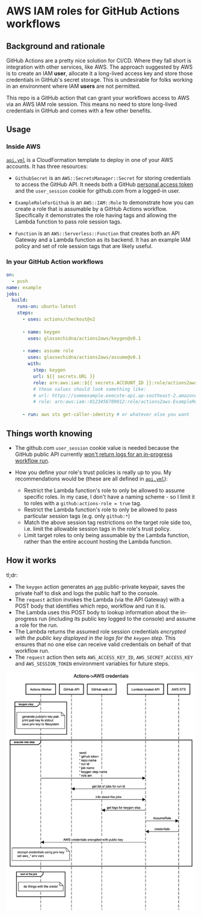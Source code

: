 # AWS IAM roles for GitHub Actions workflows

## Background and rationale

GitHub Actions are a pretty nice solution for CI/CD. Where they fall short is
integration with other services, like AWS. The approach suggested by AWS is to
create an IAM **user**, allocate it a long-lived access key and store those
credentials in GitHub's secret storage. This is undesirable for folks working
in an environment where IAM **users** are not permitted. 

This repo is a GitHub action that can grant your workflows access to AWS via
an AWS IAM role session. This means no need to store long-lived credentials
in GitHub and comes with a few other benefits.

## Usage

### Inside AWS

[`api.yml`](/api.yml) is a CloudFormation template to deploy in one of your
AWS accounts. It has three resources:

* `GithubSecret` is an `AWS::SecretsManager::Secret` for storing credentials
  to access the GitHub API. It needs both a GitHub [personal access token][pat]
  and the `user_session` cookie for github.com from a logged-in user.
  
* `ExampleRoleForGithub` is an `AWS::IAM::Role` to demonstrate how you can
  create a role that is assumable by a GitHub Actions workflow. Specifically it
  demonstrates the role having tags and allowing the Lambda function to pass
  role session tags. 
  
* `Function` is an `AWS::Serverless::Function` that creates both an API Gateway
  and a Lambda function as its backend. It has an example IAM policy and set
  of role session tags that are likely useful.
  
### In your GitHub Action workflows

```yaml
on:
  - push
name: example
jobs:
  build:
    runs-on: ubuntu-latest
    steps:
      - uses: actions/checkout@v2
      
      - name: keygen
        uses: glassechidna/actions2aws/keygen@v0.1

      - name: assume role
        uses: glassechidna/actions2aws/assume@v0.1
        with:
          step: keygen
          url: ${{ secrets.URL }}
          role: arn:aws:iam::${{ secrets.ACCOUNT_ID }}:role/actions2aws-ExampleRoleForGithub
          # these values should look something like:  
          # url: https://someexample.execute-api.ap-southeast-2.amazonaws.com/
          # role: arn:aws:iam::0123456789012:role/actions2aws-ExampleRoleForGithub

      - run: aws sts get-caller-identity # or whatever else you want
```

## Things worth knowing

* The github.com `user_session` cookie value is needed because the GitHub public
  API currently [won't return logs for an in-progress workflow run][api-issue].
  
* How you define your role's trust policies is really up to you. My recommendations
  would be (these are all defined in [`api.yml`](/api.yml)):
  * Restrict the Lambda function's role to only be allowed to assume specific
    roles. In my case, I don't have a naming scheme - so I limit it to roles with
    a `github:actions-role = true` tag.
  * Restrict the Lambda function's role to only be allowed to pass particular
    session tags (e.g. only `github:*`)
  * Match the above session tag restrictions on the target role side too, i.e.
    limit the allowable session tags in the role's trust policy.
  * Limit target roles to only being assumable by the Lambda function, rather
    than the entire account hosting the Lambda function.

## How it works

tl;dr:

* The `keygen` action generates an [`age`][age] public-private keypair, saves 
  the private half to disk and logs the public half to the console.
* The `request` action invokes the Lambda (via the API Gateway) with a POST
  body that identifies which repo, workflow and run it is.
* The Lambda uses this POST body to lookup information about the in-progress
  run (including its public key logged to the console) and assume a role for 
  the run.
* The Lambda returns the assumed role session credentials *encrypted with the
  public key displayed in the logs for the `keygen` step*. This ensures that
  no one else can receive valid credentials on behalf of that workflow run.
* The `request` action then sets `AWS_ACCESS_KEY_ID`, `AWS_SECRET_ACCESS_KEY`
  and `AWS_SESSION_TOKEN` environment variables for future steps.

![sequence diagram](/docs/sequence.png)

[pat]: https://github.com/settings/tokens
[api-issue]: https://github.community/t/logs-and-artifacts-not-available-in-api-for-in-progress-runs/132091
[age]: https://age-encryption.org/
